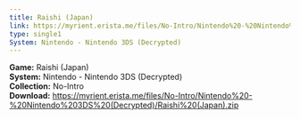```yaml
---
title: Raishi (Japan)
link: https://myrient.erista.me/files/No-Intro/Nintendo%20-%20Nintendo%203DS%20(Decrypted)/Raishi%20(Japan).zip
type: single1
System: Nintendo - Nintendo 3DS (Decrypted)
---
```

<b>Game:</b> Raishi (Japan)<br>
<b>System:</b> Nintendo - Nintendo 3DS (Decrypted)<br>
<b>Collection:</b> No-Intro<br>
<b>Download:</b> https://myrient.erista.me/files/No-Intro/Nintendo%20-%20Nintendo%203DS%20(Decrypted)/Raishi%20(Japan).zip